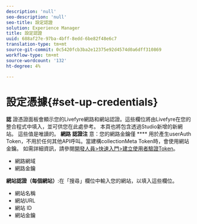 ```yaml
---
description: 'null'
seo-description: 'null'
seo-title: 設定認證
solution: Experience Manager
title: 設定認證
uuid: 688af27e-97ba-4bff-8edd-6be82f48e6c7
translation-type: tm+mt
source-git-commit: 0c5420fcb3ba2e12375e92d4574d0a6dff310869
workflow-type: tm+mt
source-wordcount: '132'
ht-degree: 4%

---
```



# 設定憑據{#set-up-credentials}

**認** 證憑證面板會顯示您的Livefyre網路和網站認證。這些欄位將由Livefyre在您的整合程式中填入，並可供您在此處參考。 本頁也將包含透過Studio新增的新網站。 這些值是唯讀的。
**網路** **認證注** 意：您的網路金鑰僅 **** 用於產生userAuth Token，不用於任何其他API呼叫。當建構collectionMeta Token時，會使用網站金鑰。 如需詳細資訊，請參閱[開發人員>快速入門>建立使用者驗證Token](https://answers.livefyre.com/developers/getting-started/tokens/auth/)。

* 網路網域
* 網路金鑰

**網站認證（每個網站）**:在「搜尋」欄位中輸入您的網站，以填入這些欄位。

* 網站名稱
* 網站URL
* 網站 ID
* 網站金鑰

